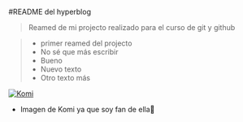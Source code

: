 #README del hyperblog
>Reamed de mi projecto realizado para el curso 
de git y github


> - primer reamed del projecto
> - No sé que más escribir
> - Bueno
> - Nuevo texto
> - Otro texto más

[![Komi](https://i.imgur.com/87oNisY.jpg "Komi")](https://i.imgur.com/87oNisY.jpg "Komi")
* Imagen de Komi ya que soy fan de ella💚